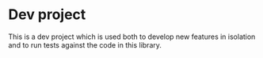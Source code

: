 # Dev project

This is a dev project which is used both to develop new features in isolation 
and to run tests against the code in this library.